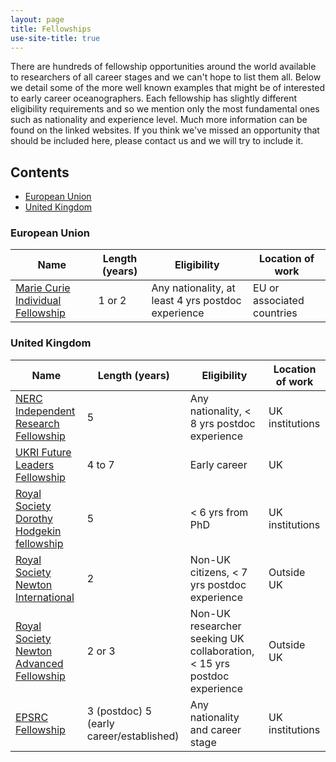 ```yaml
---
layout: page
title: Fellowships
use-site-title: true
---
```


<!-- Note to editors of this page: please update the excel document
fellowship_list.cvs with new fellowships. Then copy and paste the contents
into an excel to markdown table converter (found using google) for easy
formatting.-->

There are hundreds of fellowship opportunities around the world available to researchers of all career stages and we can't hope to list them all. Below we detail some of the more well known examples that might be of interested to early career oceanographers. Each fellowship has slightly different eligibility requirements and so we mention only the most fundamental ones such as nationality and experience level. Much more information can be found on the linked websites. If you think we've missed an opportunity that should be included here, please contact us and we will try to include it.

## Contents

* [European Union](#european-union)
* [United Kingdom](#united-kingdom)

### European Union

| Name                                                                                                                    | Length (years) | Eligibility                                        | Location of work           |
|-------------------------------------------------------------------------------------------------------------------------|----------------|----------------------------------------------------|----------------------------|
| [Marie Curie Individual Fellowship](https://ec.europa.eu/research/mariecurieactions/actions/individual-fellowships_en ) | 1 or 2         | Any nationality, at least 4 yrs postdoc experience | EU or associated countries |

### United Kingdom

| Name                                                                                                                            | Length (years)                           | Eligibility                                                             | Location of work |
|---------------------------------------------------------------------------------------------------------------------------------|------------------------------------------|-------------------------------------------------------------------------|------------------|
| [NERC Independent Research Fellowship](www.nerc.ac.uk/funding/available/fellowships/irf/ )                                      | 5                                        | Any nationality, < 8 yrs postdoc experience                             | UK institutions  |
| [UKRI Future Leaders Fellowship](https://www.ukri.org/funding/funding-opportunities/future-leaders-fellowships/ )               | 4 to 7                                   | Early career                                                            | UK               |
| [Royal Society Dorothy Hodgekin fellowship](https://royalsociety.org/grants-schemes-awards/grants/dorothy-hodgkin-fellowship/ ) | 5                                        |  < 6 yrs from PhD                                                       | UK institutions  |
| [Royal Society Newton International](https://royalsociety.org/grants-schemes-awards/grants/newton-international/ )              | 2                                        | Non-UK citizens, < 7 yrs postdoc experience                             | Outside UK       |
| [Royal Society Newton Advanced Fellowship](https://royalsociety.org/grants-schemes-awards/grants/newton-advanced-fellowships/ ) | 2 or 3                                   | Non-UK researcher seeking UK collaboration, < 15 yrs postdoc experience | Outside UK       |
| [EPSRC Fellowship](https://epsrc.ukri.org/skills/fellows/)                                                                      | 3 (postdoc) 5 (early career/established) | Any nationality and career stage                                        | UK institutions  |
